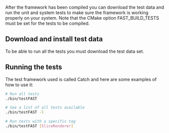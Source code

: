 After the framework has been compiled you can download the test data and run the unit and system tests to make sure the framework is working properly on your system. Note that the CMake option FAST_BUILD_TESTS must be set for the tests to be compiled.

Download and install test data
----------------------------------------------------------
To be able to run all the tests you must download the test data set.

Running the tests
-----------------------------------------------------------------------
The test framework used is called Catch and here are some examples of how to use it:

```bash
# Run all tests
./bin/testFAST

# See a list of all tests available
./bin/testFAST -l

# Run tests with a specific tag
./bin/testFAST [SliceRenderer]
```